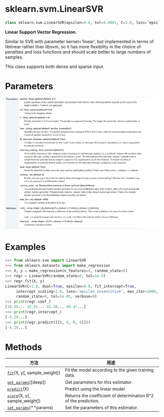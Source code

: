 # sklearn.svm.LinearSVR

```python
class sklearn.svm.LinearSVR(epsilon=0.0, tol=0.0001, C=1.0, loss=’epsilon_insensitive’, fit_intercept=True, intercept_scaling=1.0, dual=True, verbose=0, random_state=None, max_iter=1000)
```

**Linear Support Vector Regression.**

Similar to SVR with parameter kernel=’linear’, but implemented in terms of liblinear rather than libsvm, so it has more flexibility in the choice of penalties and loss functions and should scale better to large numbers of samples.

This class supports both dense and sparse input.



# Parameters

![70](https://github.com/Pythonboy/Image/blob/master/SK/70.jpg?raw=true)



# Examples

```python
>>> from sklearn.svm import LinearSVR
>>> from sklearn.datasets import make_regression
>>> X, y = make_regression(n_features=4, random_state=0)
>>> regr = LinearSVR(random_state=0, tol=1e-5)
>>> regr.fit(X, y)
LinearSVR(C=1.0, dual=True, epsilon=0.0, fit_intercept=True,
     intercept_scaling=1.0, loss='epsilon_insensitive', max_iter=1000,
     random_state=0, tol=1e-05, verbose=0)
>>> print(regr.coef_)
[16.35... 26.91... 42.30... 60.47...]
>>> print(regr.intercept_)
[-4.29...]
>>> print(regr.predict([[0, 0, 0, 0]]))
[-4.29...]
```



# Methods

| 方法                                                         | 用途                                                         |
| ------------------------------------------------------------ | ------------------------------------------------------------ |
| [`fit`](http://scikit-learn.org/stable/modules/generated/sklearn.svm.LinearSVR.html#sklearn.svm.LinearSVR.fit)(X, y[, sample_weight]) | Fit the model according to the given training data.          |
| [`get_params`](http://scikit-learn.org/stable/modules/generated/sklearn.svm.LinearSVR.html#sklearn.svm.LinearSVR.get_params)([deep]) | Get parameters for this estimator.                           |
| [`predict`](http://scikit-learn.org/stable/modules/generated/sklearn.svm.LinearSVR.html#sklearn.svm.LinearSVR.predict)(X) | Predict using the linear model                               |
| [`score`](http://scikit-learn.org/stable/modules/generated/sklearn.svm.LinearSVR.html#sklearn.svm.LinearSVR.score)(X, y[, sample_weight]) | Returns the coefficient of determination R^2 of the prediction. |
| [`set_params`](http://scikit-learn.org/stable/modules/generated/sklearn.svm.LinearSVR.html#sklearn.svm.LinearSVR.set_params)(**params) | Set the parameters of this estimator.                        |

